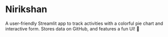 # Nirikshan
A user-friendly Streamlit app to track activities with a colorful pie chart and interactive form. Stores data on GitHub, and features a fun UI! 🌈
